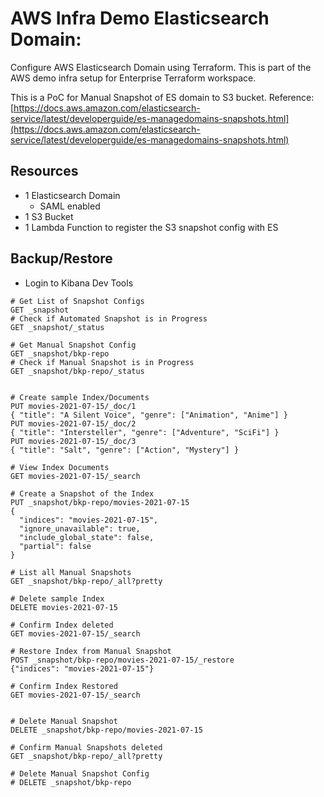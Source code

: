 # AWS Infra Demo Elasticsearch Domain:
Configure AWS Elasticsearch Domain using Terraform. This is part of the AWS demo infra setup for Enterprise Terraform workspace.

This is a PoC for Manual Snapshot of ES domain to S3 bucket.
Reference: [https://docs.aws.amazon.com/elasticsearch-service/latest/developerguide/es-managedomains-snapshots.html](https://docs.aws.amazon.com/elasticsearch-service/latest/developerguide/es-managedomains-snapshots.html)

## Resources
- 1 Elasticsearch Domain
  - SAML enabled
- 1 S3 Bucket
- 1 Lambda Function to register the S3 snapshot config with ES

## Backup/Restore
- Login to Kibana Dev Tools
```
# Get List of Snapshot Configs
GET _snapshot
# Check if Automated Snapshot is in Progress
GET _snapshot/_status

# Get Manual Snapshot Config
GET _snapshot/bkp-repo
# Check if Manual Snapshot is in Progress
GET _snapshot/bkp-repo/_status


# Create sample Index/Documents
PUT movies-2021-07-15/_doc/1
{ "title": "A Silent Voice", "genre": ["Animation", "Anime"] }
PUT movies-2021-07-15/_doc/2
{ "title": "Intersteller", "genre": ["Adventure", "SciFi"] }
PUT movies-2021-07-15/_doc/3
{ "title": "Salt", "genre": ["Action", "Mystery"] }

# View Index Documents 
GET movies-2021-07-15/_search

# Create a Snapshot of the Index
PUT _snapshot/bkp-repo/movies-2021-07-15
{
  "indices": "movies-2021-07-15",
  "ignore_unavailable": true,
  "include_global_state": false,
  "partial": false
}

# List all Manual Snapshots
GET _snapshot/bkp-repo/_all?pretty

# Delete sample Index
DELETE movies-2021-07-15

# Confirm Index deleted
GET movies-2021-07-15/_search

# Restore Index from Manual Snapshot
POST _snapshot/bkp-repo/movies-2021-07-15/_restore
{"indices": "movies-2021-07-15"}

# Confirm Index Restored
GET movies-2021-07-15/_search


# Delete Manual Snapshot
DELETE _snapshot/bkp-repo/movies-2021-07-15

# Confirm Manual Snapshots deleted
GET _snapshot/bkp-repo/_all?pretty

# Delete Manual Snapshot Config
# DELETE _snapshot/bkp-repo
```
